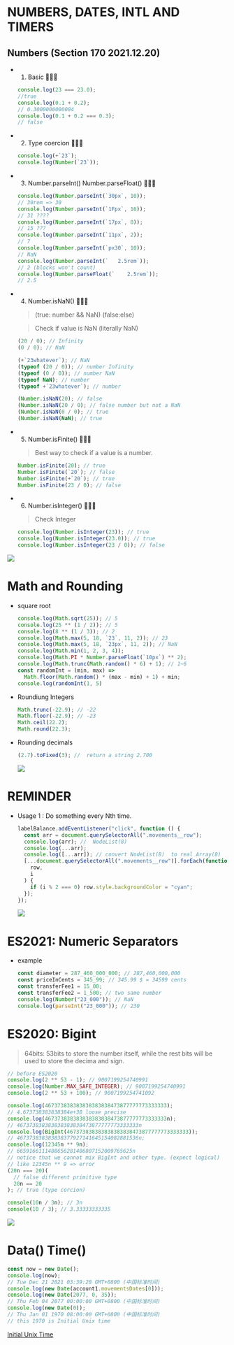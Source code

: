 # NUMBERS, DATES, INTL AND TIMERS

## Numbers (Section 170 2021.12.20)

- 1. Basic 🎉🎉🎉

  ```javascript
  console.log(23 === 23.0);
  //true
  console.log(0.1 + 0.2);
  // 0.3000000000004
  console.log(0.1 + 0.2 === 0.3);
  // false
  ```

- 2. Type coercion 🎉🎉🎉

  ```javascript
  console.log(+`23`);
  console.log(Number(`23`));
  ```

- 3. Number.parseInt() Number.parseFloat() 🎉🎉🎉

  ```javascript
  console.log(Number.parseInt(`30px`, 10));
  // 30rem => 30
  console.log(Number.parseInt(`1Fpx`, 16));
  // 31 ????
  console.log(Number.parseInt(`17px`, 8));
  // 15 ???
  console.log(Number.parseInt(`11px`, 2));
  // 7
  console.log(Number.parseInt(`px30`, 10));
  // NaN
  console.log(Number.parseInt(`   2.5rem`));
  // 2 (blocks won't count)
  console.log(Number.parseFloat(`    2.5rem`));
  // 2.5
  ```

- 4. Number.isNaN() 🎉🎉🎉

  > (true: number && NaN) (false:else)

  > Check if value is NaN (literally NaN)

  ```javascript
  (20 / 0); // Infinity
  (0 / 0); // NaN

  (+`23whatever`); // NaN
  (typeof (20 / 0)); // number Infinity
  (typeof (0 / 0)); // number NaN
  (typeof NaN); // number
  (typeof +`23whatever`); // number

  (Number.isNaN(20); // false
  (Number.isNaN(20 / 0); // false number but not a NaN
  (Number.isNaN(0 / 0); // true
  (Number.isNaN(NaN); // true
  ```

- 5. Number.isFinite() 🎉🎉🎉

  > Best way to check if a value is a number.

  ```javascript
  Number.isFinite(20); // true
  Number.isFinite(`20`); // false
  Number.isFinite(+`20`); // true
  Number.isFinite(23 / 0); // false
  ```

- 6. Number.isInteger() 🎉🎉🎉

  > Check Integer

  ```javascript
  console.log(Number.isInteger(23)); // true
  console.log(Number.isInteger(23.0)); // true
  console.log(Number.isInteger(23 / 0)); // false
  ```

![](img/cat3.jpg)

# Math and Rounding

- square root

  ```javascript
  console.log(Math.sqrt(25)); // 5
  console.log(25 ** (1 / 2)); // 5
  console.log(8 ** (1 / 3)); // 2
  console.log(Math.max(5, 18, `23`, 11, 2)); // 23
  console.log(Math.max(5, 18, `23px`, 11, 2)); // NaN
  console.log(Math.min(1, 2, 3, 4));
  console.log(Math.PI * Number.parseFloat(`10px`) ** 2);
  console.log(Math.trunc(Math.random() * 6) + 1); // 1~6
  const randomInt = (min, max) =>
    Math.floor(Math.random() * (max - min) + 1) + min;
  console.log(randomInt(1, 5)
  ```

- Roundiung Integers

  ```javascript
  Math.trunc(-22.9); // -22
  Math.floor(-22.9); // -23
  Math.ceil(22.2);
  Math.round(22.3);
  ```

- Rounding decimals

  ```javascript
  (2.7).toFixed(3); //  return a string 2.700
  ```

  ![](img/cat2.jpg)

# REMINDER

- Usage 1 : Do something every Nth time.

  ```javascript
  labelBalance.addEventListener("click", function () {
    const arr = document.querySelectorAll(".movements__row");
    console.log(arr); //  NodeList(8)
    console.log(...arr);
    console.log([...arr]); // convert NodeList(8)  to real Array(8)
    [...document.querySelectorAll(".movements__row")].forEach(function (
      row,
      i
    ) {
      if (i % 2 === 0) row.style.backgroundColor = "cyan";
    });
  });
  ```

  ![](img/number1.png)

# ES2021: Numeric Separators

- example
  ```javascript
  const diameter = 287_460_000_000; // 287,460,000,000
  const priceInCents = 345_99; // 345.99 $ = 34599 cents
  const transferFee1 = 15_00;
  const transferFee2 = 1_500; // two same number
  console.log(Number("23_000")); // NaN
  console.log(parseInt("23_000")); // 230
  ```

# ES2020: Bigint

> 64bits: 53bits to store the number itself, while the rest bits will be used to store the decima and sign.

```javascript
// before ES2020
console.log(2 ** 53 - 1); // 9007199254740991
console.log(Number.MAX_SAFE_INTEGER); // 9007199254740991
console.log(2 ** 53 + 100); // 9007199254741092
```

```javascript
console.log(467373838383838383838473877777773333333);
// 4.673738383838384e+38 loose precise
console.log(467373838383838383838473877777773333333n);
// 467373838383838383838473877777773333333n
console.log(BigInt(467373838383838383838473877777773333333));
// 467373838383838377927141645154082881536n;
console.log(12345n ** 9n);
// 6659166111488656281486807152009765625n
// notice that we cannot mix BigInt and other type. (expect logical)
// like 12345n ** 9 => error
(20n === 20)(
  // false different primitive type
  20n == 20
); // true (type corcion)
```

```javascript
console(10n / 3n); // 3n
console(10 / 3); // 3.33333333335
```

![](img/cat4.png)

# Data() Time()

```javascript
const now = new Date();
console.log(now);
// Tue Dec 21 2021 03:39:28 GMT+0800 (中国标准时间)
console.log(new Date(account1.movementsDates[0]));
console.log(new Date(2077, 0, 35));
// Thu Feb 04 2077 00:00:00 GMT+0800 (中国标准时间)
console.log(new Date(0));
// Thu Jan 01 1970 08:00:00 GMT+0800 (中国标准时间)
// this 1970 is Initial Unix time
```

[Initial Unix Time](https://unix.stackexchange.com/questions/26205/why-does-unix-time-start-at-1970-01-01)
